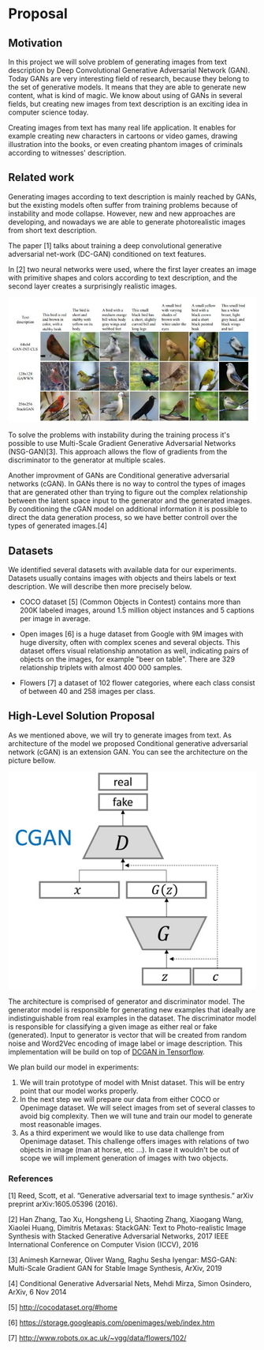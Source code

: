 # Proposal 

## Motivation

In this project we will solve problem of generating images from text description by Deep Convolutional 
Generative Adversarial Network (GAN). Today GANs are very interesting field of research, because they 
belong to the set of generative models. It means that they are able to generate new content, what is 
kind of magic. We know about using of GANs in several fields, but creating new images from text 
description is an exciting idea in computer science today. 

Creating images from text has many real life application. It enables for example creating new characters
in cartoons or video games, drawing illustration into the books, or even creating phantom images of 
criminals according to witnesses' description. 

## Related work

Generating images according to text description is mainly reached by GANs, but the existing models often 
suffer from training problems because of instability and mode collapse. However, new and new approaches are
developing, and nowadays we are able to generate photorealistic images from short text description.

The paper [1] talks about training a deep convolutional generative adversarial net-work (DC-GAN) conditioned 
on text features.

In [2] two neural networks were used, where the first layer creates an image with primitive shapes 
and colors according to text description, and the second layer creates a surprisingly realistic images.

![text_to_image](text_to_image1.png)

To solve the problems with instability during the training process it's possible to use 
Multi-Scale Gradient Generative Adversarial Networks (NSG-GAN)[3]. This approach allows the flow of gradients from the
discriminator to the generator at multiple scales. 

Another improvment of GANs are Conditional generative adversarial networks (cGAN). In GANs there is no way
to control the types of images that are generated other than trying to figure out the 
complex relationship between the latent space input to the generator and the generated images.
By conditioning the cGAN model on additional information it is possible to direct the data generation process, so we have
better controll over the types of generated images.[4]
 
## Datasets

We identified several datasets with available data for our experiments. Datasets usually contains images with objects 
and theirs labels or text description. We will describe then more precisely below. 

- COCO dataset [5] (Common Objects in Contest) contains more than 200K labeled images,
 around 1.5 million object instances and 5 captions per image in average.

- Open images [6] is a huge dataset from Google with 
9M images with huge diversity, often with complex scenes and several objects. This dataset offers visual 
relationship annotation as well, indicating pairs of objects on the images, for example "beer on table".
There are 329 relationship triplets with almost 400 000 samples.

- Flowers [7] a dataset of 102 flower categories, where each class
consist of between 40 and 258 images per class. 


## High-Level Solution Proposal 

As we mentioned above, we will try to generate images from text. As architecture of the model we proposed Conditional 
generative adversarial network (cGAN) is an extension GAN. You can see the architecture on the picture bellow.

![Drag Racing](cGAN.png)  

The architecture is comprised of generator and discriminator model. The generator model is responsible for 
generating new examples that ideally are indistinguishable from real examples in the dataset. 
The discriminator model is responsible for classifying a given image as either real
or fake (generated). Input to generator is vector that will be created from
random noise and Word2Vec encoding of image label or image description. This implementation will be build on top of 
[DCGAN in Tensorflow](https://www.tensorflow.org/tutorials/generative/dcgan). 

We plan build our model in experiments:
1. We will train prototype of model with Mnist dataset. This will be entry point that our model works properly.
2. In the next step we will prepare our data from either COCO or Openimage dataset. We will select images from set of 
several classes to avoid big complexity. Then we will tune and train our model to generate most reasonable images.
3. As a third experiment we would like to use data challenge from Openimage dataset. This challenge offers images with 
relations of two objects in image (man at horse, etc ...).  In case it wouldn't be out of scope we will implement 
generation of images with two objects.    

### References

[1] Reed, Scott, et al. ”Generative adversarial text to image synthesis.” arXiv preprint arXiv:1605.05396 (2016).

[2] Han Zhang, Tao Xu, Hongsheng Li, Shaoting Zhang, Xiaogang Wang, Xiaolei Huang, Dimitris Metaxas:
StackGAN: Text to Photo-realistic Image Synthesis with Stacked Generative Adversarial Networks, 
2017 IEEE International Conference on Computer Vision (ICCV), 2016

[3] Animesh Karnewar, Oliver Wang, Raghu Sesha Iyengar:
MSG-GAN: Multi-Scale Gradient GAN for Stable Image Synthesis,
ArXiv, 2019

[4] Conditional Generative Adversarial Nets,
Mehdi Mirza, Simon Osindero,
ArXiv, 6 Nov 2014

[5] http://cocodataset.org/#home

[6] https://storage.googleapis.com/openimages/web/index.htm

[7] http://www.robots.ox.ac.uk/~vgg/data/flowers/102/